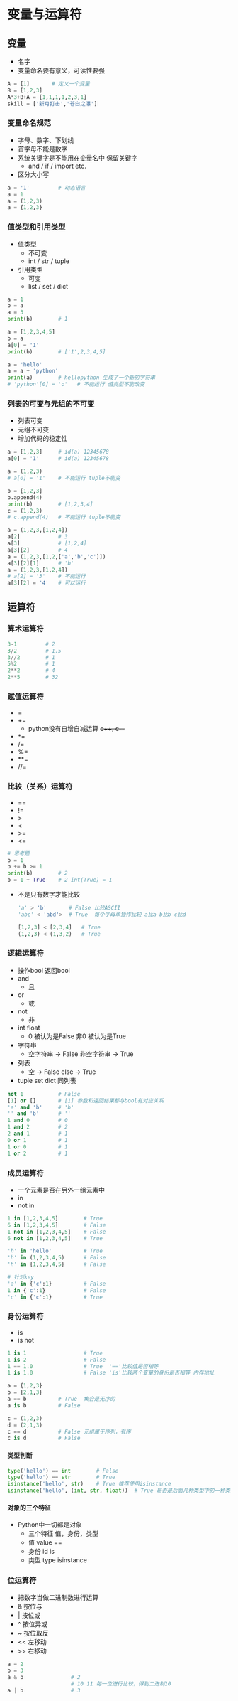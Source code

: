 # 变量与运算符

## 变量

- 名字
- 变量命名要有意义，可读性要强

```py
A = [1]       # 定义一个变量
B = [1,2,3]
A*3+B+A = [1,1,1,1,2,3,1]
skill = ['新月打击','苍白之瀑']
```

### 变量命名规范

- 字母、数字、下划线
- 首字母不能是数字
- 系统关键字是不能用在变量名中 保留关键字
  - and / if / import etc.
- 区分大小写

```py
a = '1'         # 动态语言
a = 1
a = (1,2,3)
a = {1,2,3}
```

### 值类型和引用类型

- 值类型
  - 不可变
  - int / str / tuple
- 引用类型
  - 可变
  - list / set / dict

```py
a = 1
b = a
a = 3
print(b)        # 1

a = [1,2,3,4,5]
b = a
a[0] = '1'
print(b)        # ['1',2,3,4,5]

a = 'hello'
a = a + 'python'
print(a)        # hellopython 生成了一个新的字符串
# 'python'[0] = 'o'   # 不能运行 值类型不能改变
```

### 列表的可变与元组的不可变

- 列表可变
- 元组不可变
- 增加代码的稳定性

```py
a = [1,2,3]     # id(a) 12345678
a[0] = '1'      # id(a) 12345678

a = (1,2,3)
# a[0] = '1'    # 不能运行 tuple不能变

b = [1,2,3]
b.append(4)
print(b)        # [1,2,3,4]
c = (1,2,3)
# c.append(4)   # 不能运行 tuple不能变

a = (1,2,3,[1,2,4])
a[2]            # 3
a[3]            # [1,2,4]
a[3][2]         # 4
a = (1,2,3,[1,2,['a','b','c']])
a[3][2][1]      # 'b'
a = (1,2,3,[1,2,4])
# a[2] = '3'    # 不能运行
a[3][2] = '4'   # 可以运行
```

## 运算符

### 算术运算符

```py
3-1         # 2
3/2         # 1.5
3//2        # 1
5%2         # 1
2**2        # 4
2**5        # 32
```

### 赋值运算符

- =
- +=
  - python没有自增自减运算 ~~c++, c--~~
- *=
- /=
- %=
- **=
- //=

### 比较（关系）运算符

- ==
- !=
- \>
- <
- \>=
- <=

```py
# 思考题
b = 1
b += b >= 1
print(b)        # 2
b = 1 + True    # 2 int(True) = 1
```

- 不是只有数字才能比较

    ```py
    'a' > 'b'       # False 比较ASCII
    'abc' < 'abd'>  # True  每个字母单独作比较 a比a b比b c比d

    [1,2,3] < [2,3,4]   # True
    (1,2,3) < (1,3,2)   # True
    ```

### 逻辑运算符

- 操作bool 返回bool
- and
  - 且
- or
  - 或
- not
  - 非
- int float
  - 0 被认为是False 非0 被认为是True
- 字符串
  - 空字符串 -> False 非空字符串 -> True
- 列表
  - 空 -> False else -> True
- tuple set dict 同列表

```py
not 1           # False
[1] or []       # [1] 参数和返回结果都与bool有对应关系
'a' and 'b'     # 'b'
'' and 'b'      # ''
1 and 0         # 0
1 and 2         # 2
2 and 1         # 1
0 or 1          # 1
1 or 0          # 1
1 or 2          # 1
```

### 成员运算符

- 一个元素是否在另外一组元素中
- in
- not in

```py
1 in [1,2,3,4,5]        # True
6 in [1,2,3,4,5]        # False
1 not in [1,2,3,4,5]    # False
6 not in [1,2,3,4,5]    # True

'h' in 'hello'          # True
'h' in (1,2,3,4,5)      # False
'h' in {1,2,3,4,5}      # False

# 针对key
'a' in {'c':1}          # False
1 in {'c':1}            # False
'c' in {'c':1}          # True
```

### 身份运算符

- is
- is not

```py
1 is 1                  # True
1 is 2                  # False
1 == 1.0                # True  '=='比较值是否相等
1 is 1.0                # False 'is'比较两个变量的身份是否相等 内存地址
```

```py
a = {1,2,3}
b = {2,1,3}
a == b          # True  集合是无序的
a is b          # False

c = (1,2,3)
d = (2,1,3)
c == d          # False 元组属于序列，有序
c is d          # False
```

#### 类型判断

```py
type('hello') == int        # False
type('hello') == str        # True
isinstance('hello', str)    # True 推荐使用isinstance
isinstance('hello', (int, str, float))  # True 是否是后面几种类型中的一种类型
```

#### 对象的三个特征

- Python中一切都是对象
  - 三个特征 值，身份，类型
  - 值      value   ==
  - 身份    id      is
  - 类型    type    isinstance

### 位运算符

- 把数字当做二进制数进行运算
- &     按位与
- |     按位或
- ^     按位异或
- ~     按位取反
- <<    左移动
- \>>   右移动

```py
a = 2
b = 3
a & b               # 2
                    # 10 11 每一位进行比较，得到二进制10
a | b               # 3
```
